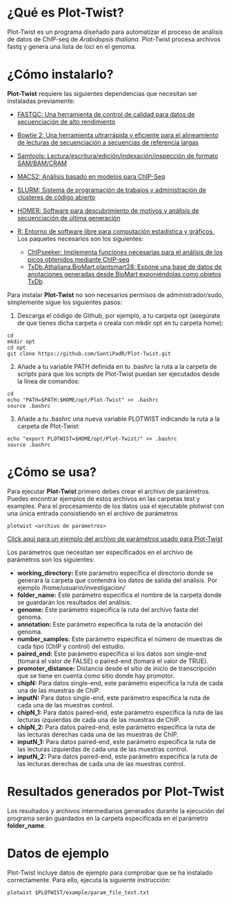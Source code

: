# ¿Qué es Plot-Twist?

Plot-Twist es un programa diseñado para automatizar el proceso de análisis de datos de ChIP-seq de *Arabidopsis thaliana*. 
Plot-Twist procesa archivos fastq y genera una lista de loci en el genoma.

# ¿Cómo instalarlo?

**Plot-Twist** requiere las siguientes dependencias que necesitan ser instaladas previamente:

- [FASTQC: Una herramienta de control de calidad para datos de secuenciación de alto rendimiento](https://www.bioinformatics.babraham.ac.uk/projects/fastqc/)

- [Bowtie 2: Una herramienta ultrarrápida y eficiente para el alineamiento de lecturas de secuenciación a secuencias de referencia largas](http://bowtie-bio.sourceforge.net/bowtie2/index.shtml)

- [Samtools: Lectura/escritura/edición/indexación/inspección de formato SAM/BAM/CRAM](http://www.htslib.org/)

- [MACS2: Análisis basado en modelos para ChIP-Seq](https://pypi.org/project/MACS2/)

- [SLURM: Sistema de programación de trabajos y administración de clústeres de código abierto](https://slurm.schedmd.com/documentation.html)

- [HOMER: Software para descubrimiento de motivos y análisis de secuenciación de última generación](http://homer.ucsd.edu/homer/introduction/install.html)

- [R: Entorno de software libre para computación estadística y gráficos.](https://www.r-project.org/) Los paquetes necesarios son los siguientes:
  - [ChIPseeker: Implementa funciones necesarias para el análisis de los picos obtenidos mediante ChIP-seq](https://bioconductor.org/packages/release/bioc/html/ChIPseeker.html)
  - [TxDb.Athaliana.BioMart.plantsmart28: Expone una base de datos de anotaciones generadas desde BioMart exponiéndolas como objetos TxDb](https://bioconductor.org/packages/release/data/annotation/html/TxDb.Athaliana.BioMart.plantsmart28.html)


Para instalar **Plot-Twist** no son necesarios permisos de administrador/sudo, simplemente sigue los siguientes pasos:

1. Descarga el código de Github, por ejemplo, a tu carpeta opt (asegúrate de que tienes dicha carpeta o creala con mkdir opt en tu carpeta home):
```
cd
mkdir opt
cd opt
git clone https://github.com/SantiPadR/Plot-Twist.git
```
2. Añade a tu variable PATH definida en tu .bashrc la ruta a la carpeta de scripts para que los scripts de Plot-Twist puedan ser ejecutados desde la línea de comandos:
```
cd
echo "PATH=$PATH:$HOME/opt/Plot-Twist" >> .bashrc
source .bashrc
```
3. Añade a tu .bashrc una nueva variable PLOTWIST indicando la ruta a la carpeta de Plot-Twist:
```
echo "export PLOTWIST=$HOME/opt/Plot-Twist/" >> .bashrc
source .bashrc
```
# ¿Cómo se usa?
Para ejecutar **Plot-Twist** primero debes crear el archivo de parámetros. Puedes encontrar ejemplos de estos archivos en las carpetas test y examples.
Para el procesamiento de los datos usa el ejecutable plotwist con una única entrada consistiendo en el archivo de parámetros

```
plotwist <archivo de parámetros>
```
[Click aquí para un ejemplo del archivo de parámetros usado para Plot-Twist](https://github.com/SantiPadR/Plot-Twist/blob/main/example/param_file_test.txt)

Los parámetros que necesitan ser especificados en el archivo de parámetros son los siguientes:

- **working_directory:** Este parámetro especifica el directorio donde se generará la carpeta que contendrá los datos de salida del análisis. Por ejemplo /home/usuario/investigacion/
- **folder_name:** Este parámetro especifica el nombre de la carpeta donde se guardarán los resultados del análisis. 
- **genome:** Este parámetro especifica la ruta del archivo fasta del genoma.
- **annotation:** Este parámetro especifica la ruta de la anotación del genoma. 
- **number_samples:** Este parámetro especifica el número de muestras de cada tipo (ChIP y control) del estudio. 
- **paired_end:** Este parámetro especifica si los datos son single-end (tomará el valor de FALSE) o paired-end (tomará el valor de TRUE). 
- **promoter_distance:** Distancia desde el sitio de inicio de transcripción que se tiene en cuenta como sitio donde hay promotor.  
- **chipN:** Para datos single-end, este parámetro especifica la ruta de cada una de las muestras de ChIP. 
- **inputN:** Para datos single-end, este parámetro especifica la ruta de cada una de las muestras control.
- **chipN_1:** Para datos paired-end, este parámetro especifica la ruta de las lecturas izquierdas de cada una de las muestras de ChIP.
- **chipN_2:** Para datos paired-end, este parámetro especifica la ruta de las lecturas derechas cada una de las muestras de ChIP.
- **inputN_1:** Para datos paired-end, este parámetro especifica la ruta de las lecturas izquierdas de cada una de las muestras control.
- **inputN_2:** Para datos paired-end, este parámetro especifica la ruta de las lecturas derechas de cada una de las muestras control.
# Resultados generados por Plot-Twist
 Los resultados y archivos intermediarios generados durante la ejecución del programa serán guardados en la carpeta especificada en el parámetro **folder_name**. 
# Datos de ejemplo
Plot-Twist incluye datos de ejemplo para comprobar que se ha instalado correctamente. Para ello, ejecuta la siguiente instrucción:
```
plotwist $PLOTWIST/example/param_file_test.txt
```
